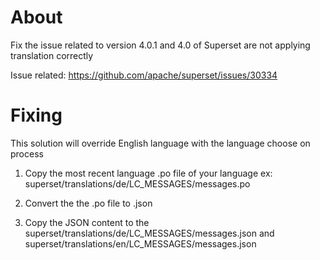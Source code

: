 # About

Fix the issue related to version 4.0.1 and 4.0 of Superset are not applying translation correctly

Issue related: https://github.com/apache/superset/issues/30334 

# Fixing

This solution will override English language with the language choose on  process

1. Copy the most recent language .po file of your language ex: superset/translations/de/LC_MESSAGES/messages.po 

1. Convert the the .po file to .json

1. Copy the JSON content to the superset/translations/de/LC_MESSAGES/messages.json and superset/translations/en/LC_MESSAGES/messages.json
